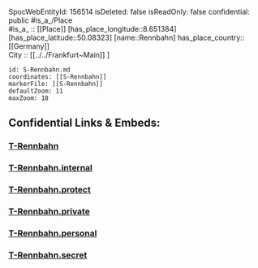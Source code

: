 ﻿---
location: [50.08323,8.651384] 
type: Station 
mapzoom: [8,18] 
mapmarker: tram 
tags:
- geo/station/tram
---
SpocWebEntityId: 156514
isDeleted: false
isReadOnly: false
confidential: public
#is_a_/Place  
#is_a_ :: [[Place]] 
[has_place_longitude::8.651384] 
[has_place_latitude::50.08323] 
[name::Rennbahn] 
has_place_country:: [[Germany]]  
City :: [[../../Frankfurt~Main]] ] 


```leaflet
id: S-Rennbahn.md
coordinates: [[S-Rennbahn]] 
markerFile: [[S-Rennbahn]] 
defaultZoom: 11 
maxZoom: 18
```


## Confidential Links & Embeds: 

### [T-Rennbahn](/_public/Earth/Continent/Europe/Europe~Central/Germany/Germany~West/Hessen/counties~Hessen/Frankfurt~Main/Stations-FFM~T/T-Rennbahn.md) 

### [T-Rennbahn.internal](/_internal/Earth/Continent/Europe/Europe~Central/Germany/Germany~West/Hessen/counties~Hessen/Frankfurt~Main/Stations-FFM~T/T-Rennbahn.internal.md) 

### [T-Rennbahn.protect](/_protect/Earth/Continent/Europe/Europe~Central/Germany/Germany~West/Hessen/counties~Hessen/Frankfurt~Main/Stations-FFM~T/T-Rennbahn.protect.md) 

### [T-Rennbahn.private](/_private/Earth/Continent/Europe/Europe~Central/Germany/Germany~West/Hessen/counties~Hessen/Frankfurt~Main/Stations-FFM~T/T-Rennbahn.private.md) 

### [T-Rennbahn.personal](/_personal/Earth/Continent/Europe/Europe~Central/Germany/Germany~West/Hessen/counties~Hessen/Frankfurt~Main/Stations-FFM~T/T-Rennbahn.personal.md) 

### [T-Rennbahn.secret](/_secret/Earth/Continent/Europe/Europe~Central/Germany/Germany~West/Hessen/counties~Hessen/Frankfurt~Main/Stations-FFM~T/T-Rennbahn.secret.md) 
